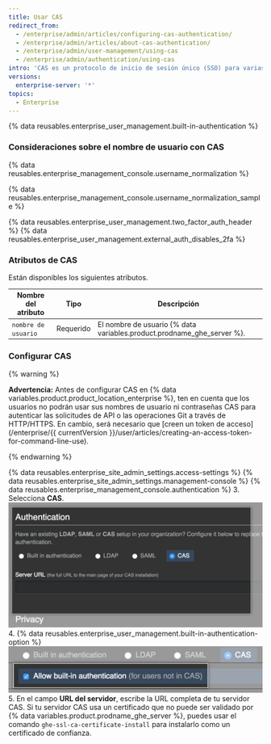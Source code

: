 ```yaml
---
title: Usar CAS
redirect_from:
  - /enterprise/admin/articles/configuring-cas-authentication/
  - /enterprise/admin/articles/about-cas-authentication/
  - /enterprise/admin/user-management/using-cas
  - /enterprise/admin/authentication/using-cas
intro: 'CAS es un protocolo de inicio de sesión único (SSO) para varias aplicaciones web. Una cuenta de usuario CAS no usa un {% if currentVersion ver_gt "enterprise-server@2.16" %}asiento{% else %}de licencia de usuario{% endif %} hasta que el usuario inicia sesión.'
versions:
  enterprise-server: '*'
topics:
  - Enterprise
---
```


{% data reusables.enterprise_user_management.built-in-authentication %}

### Consideraciones sobre el nombre de usuario con CAS

{% data reusables.enterprise_management_console.username_normalization %}

{% data reusables.enterprise_management_console.username_normalization_sample %}

{% data reusables.enterprise_user_management.two_factor_auth_header %}
{% data reusables.enterprise_user_management.external_auth_disables_2fa %}

### Atributos de CAS

Están disponibles los siguientes atributos.

| Nombre del atributo | Tipo      | Descripción                                                                   |
| ------------------- | --------- | ----------------------------------------------------------------------------- |
| `nombre de usuario` | Requerido | El nombre de usuario {% data variables.product.prodname_ghe_server %}. |

### Configurar CAS
{% warning %}

**Advertencia:** Antes de configurar CAS en {% data variables.product.product_location_enterprise %}, ten en cuenta que los usuarios no podrán usar sus nombres de usuario ni contraseñas CAS para autenticar las solicitudes de API o las operaciones Git a través de HTTP/HTTPS. En cambio, será necesario que [creen un token de acceso](/enterprise/{{ currentVersion }}/user/articles/creating-an-access-token-for-command-line-use).

{% endwarning %}

{% data reusables.enterprise_site_admin_settings.access-settings %}
{% data reusables.enterprise_site_admin_settings.management-console %}
{% data reusables.enterprise_management_console.authentication %}
3. Selecciona **CAS**. ![Seleccionar CAS](/assets/images/enterprise/management-console/cas-select.png)
4. {% data reusables.enterprise_user_management.built-in-authentication-option %} ![Seleccionar la casilla de verificación autenticación integrada](/assets/images/enterprise/management-console/cas-built-in-authentication.png)
5. En el campo **URL del servidor**, escribe la URL completa de tu servidor CAS. Si tu servidor CAS usa un certificado que no puede ser validado por {% data variables.product.prodname_ghe_server %}, puedes usar el comando `ghe-ssl-ca-certificate-install` para instalarlo como un certificado de confianza.
